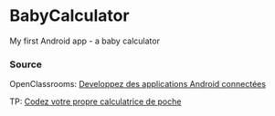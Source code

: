 # BabyCalculator
My first Android app - a baby calculator

### Source
OpenClassrooms: [Developpez des applications Android connectées](https://openclassrooms.com/fr/courses/4428411-developpez-des-applications-android-connectees)

TP: [Codez votre propre calculatrice de poche](https://openclassrooms.com/fr/courses/4428411-developpez-des-applications-android-connectees/4428451-tp-codez-votre-propre-calculatrice-de-poche)